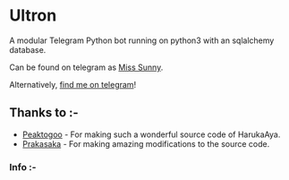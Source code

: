 # Ultron
A modular Telegram Python bot running on python3 with an sqlalchemy database.

Can be found on telegram as [Miss Sunny](https://t.me/supervillan_bot).

Alternatively, [find me on telegram](https://t.me/anonyCrew)!

## Thanks to :-

* [Peaktogoo](https://github.com/peaktogoo) - For making such a wonderful source code of HarukaAya.
* [Prakasaka](https://github.com/Prakasaka) - For making amazing modifications to the source code.

### Info :-

